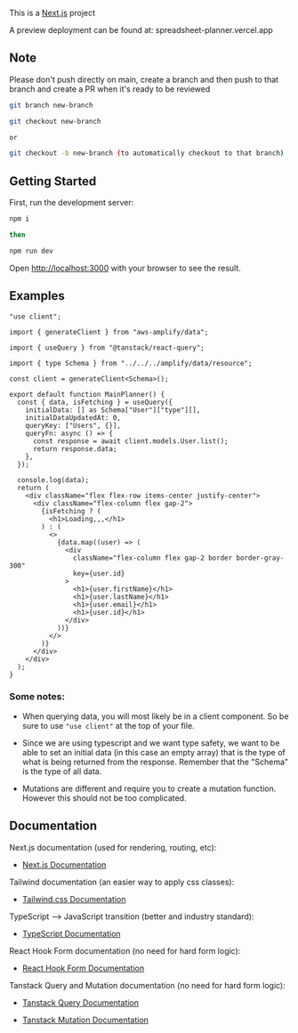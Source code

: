 This is a [Next.js](https://nextjs.org/) project

A preview deployment can be found at: spreadsheet-planner.vercel.app

## Note

Please don't push directly on main, create a branch and then push to that branch and create a PR when it's ready to be reviewed

```bash
git branch new-branch

git checkout new-branch

or

git checkout -b new-branch (to automatically checkout to that branch)
```

## Getting Started

First, run the development server:

```bash
npm i

then

npm run dev
```

Open [http://localhost:3000](http://localhost:3000) with your browser to see the result.

## Examples

```
"use client";

import { generateClient } from "aws-amplify/data";

import { useQuery } from "@tanstack/react-query";

import { type Schema } from "../../../amplify/data/resource";

const client = generateClient<Schema>();

export default function MainPlanner() {
  const { data, isFetching } = useQuery({
    initialData: [] as Schema["User"]["type"][],
    initialDataUpdatedAt: 0,
    queryKey: ["Users", {}],
    queryFn: async () => {
      const response = await client.models.User.list();
      return response.data;
    },
  });

  console.log(data);
  return (
    <div className="flex flex-row items-center justify-center">
      <div className="flex-column flex gap-2">
        {isFetching ? (
          <h1>Loading,,,</h1>
        ) : (
          <>
            {data.map((user) => (
              <div
                className="flex-column flex gap-2 border border-gray-300"
                key={user.id}
              >
                <h1>{user.firstName}</h1>
                <h1>{user.lastName}</h1>
                <h1>{user.email}</h1>
                <h1>{user.id}</h1>
              </div>
            ))}
          </>
        )}
      </div>
    </div>
  );
}
```

### Some notes:

- When querying data, you will most likely be in a client component. So be sure to use `"use client"` at the top of your file.

- Since we are using typescript and we want type safety, we want to be able to set an initial data (in this case an empty array) that is the type of what is being returned from the response. Remember that the "Schema" is the type of all data.

- Mutations are different and require you to create a mutation function. However this should not be too complicated.

## Documentation

Next.js documentation (used for rendering, routing, etc):

- [Next.js Documentation](https://nextjs.org/docs)

Tailwind documentation (an easier way to apply css classes):

- [Tailwind.css Documentation](https://tailwindcss.com/docs/utility-first)

TypeScript --> JavaScript transition (better and industry standard):

- [TypeScript Documentation](https://www.typescriptlang.org/docs/handbook/typescript-in-5-minutes.html)

React Hook Form documentation (no need for hard form logic):

- [React Hook Form Documentation](https://react-hook-form.com/get-started)

Tanstack Query and Mutation documentation (no need for hard form logic):

- [Tanstack Query Documentation](https://tanstack.com/query/latest/docs/framework/react/guides/queries)

- [Tanstack Mutation Documentation](https://tanstack.com/query/latest/docs/framework/react/guides/mutations)
